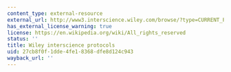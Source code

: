 ```yaml
---
content_type: external-resource
external_url: http://www3.interscience.wiley.com/browse/?type=CURRENT_PROTOCOL
has_external_license_warning: true
license: https://en.wikipedia.org/wiki/All_rights_reserved
status: ''
title: Wiley interscience protocols
uid: 27cb8f0f-1dde-4fe1-8368-dfe8d124c943
wayback_url: ''
---
```

